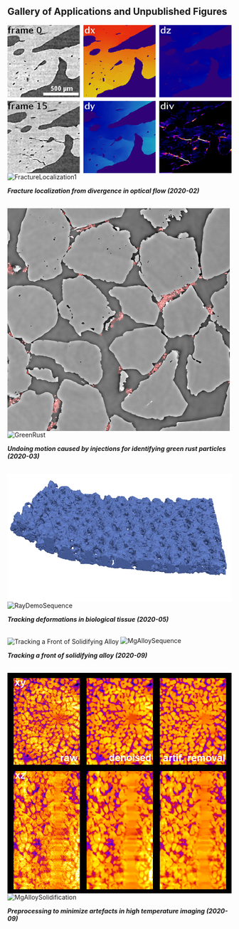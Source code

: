 ## Gallery of Applications and Unpublished Figures

<picture>
  <img src="FractureLocalization2.png" title="Fracture Localization from Divergence in Optical Flow" align="center">
  <img alt="FractureLocalization1">
</picture>
<br>

***Fracture localization from divergence in optical flow (2020-02)***
<br>
<br>

<picture>
  <img src="GreenRust Identification.png" width=500 title="Undoing Motion caused by Injections" align="center">
  <img alt="GreenRust">
</picture>
<br>

***Undoing motion caused by injections for identifying green rust particles (2020-03)***
<br>
<br>

<picture>
  <img src="ray_timesequence.gif" title="Tracking Deformations in Biological Tissue" align="center">
  <img alt="RayDemoSequence">
</picture>
<br>

***Tracking deformations in biological tissue (2020-05)***
<br>
<br>

<picture>
  <img src="02-Demo_MgAlloyTracking.gif" title="Tracking a Front of Solidifying Alloy" align="center">
  <img alt="MgAlloySequence">
</picture>
<br>

***Tracking a front of solidifying alloy (2020-09)***
<br>
<br>

<picture>
  <img src="00-ImagePreprocessing.png" title="High Temperature Imaging" align="center">
  <img alt="MgAlloySolidification">
</picture>
<br>

***Preprocessing to minimize artefacts in high temperature imaging (2020-09)***
<br>
